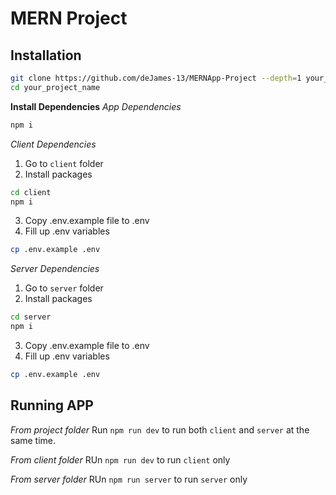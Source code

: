 # MERN Project

## Installation

```bash
git clone https://github.com/deJames-13/MERNApp-Project --depth=1 your_project_name
cd your_project_name 
```

**Install Dependencies**
_App Dependencies_
```bash
npm i
```
_Client Dependencies_
1. Go to `client` folder
2. Install packages
```bash
cd client
npm i
```
3. Copy .env.example file to .env
4. Fill up .env variables
```bash
cp .env.example .env
```


_Server Dependencies_
1. Go to `server` folder
2. Install packages
```bash
cd server
npm i
```
3. Copy .env.example file to .env
4. Fill up .env variables
```bash
cp .env.example .env
```

## Running APP
_From project folder_
Run `npm run dev` to run both `client` and `server` at the same time.

_From client folder_
RUn `npm run dev` to run `client` only

_From server folder_
RUn `npm run server` to run `server` only



